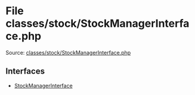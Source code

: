 File classes/stock/StockManagerInterface.php
=========
Source: [classes/stock/StockManagerInterface.php](https://github.com/PrestaShop/PrestaShop/blob/1.6.1.1/classes/stock/StockManagerInterface.php)

Interfaces
----------

* [StockManagerInterface](interface.StockManagerInterface)


